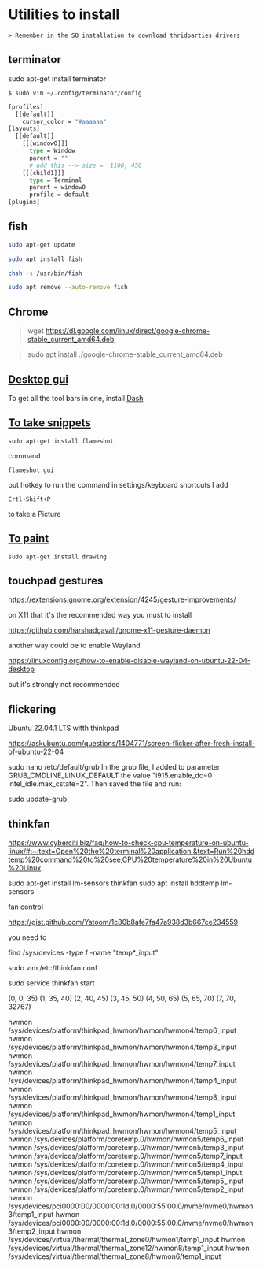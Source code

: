 # Utilities to install

    > Remember in the SO installation to download thridparties drivers

## terminator

sudo apt-get install terminator

	$ sudo vim ~/.config/terminator/config
``` bash
[profiles]
  [[default]]
    cursor_color = "#aaaaaa"
[layouts]
  [[default]]
    [[[window0]]]
      type = Window
      parent = ""
      # add this --> size =  1100, 450
    [[[child1]]]
      type = Terminal
      parent = window0
      profile = default
[plugins]
```

## fish

```bash
sudo apt-get update
```

```bash
sudo apt install fish
```

```bash
chsh -s /usr/bin/fish
```

```bash
sudo apt remove --auto-remove fish
```


## Chrome

> wget https://dl.google.com/linux/direct/google-chrome-stable_current_amd64.deb

> sudo apt install ./google-chrome-stable_current_amd64.deb

## <ins>Desktop gui</ins>

To get all the tool bars in one, install [Dash](https://extensions.gnome.org/extension/1160/dash-to-panel/)

## <ins>To take snippets</ins>

    sudo apt-get install flameshot

command

    flameshot gui

put hotkey to run the command in settings/keyboard shortcuts I add

    Crtl+Shift+P

to take a Picture

## <ins>To paint</ins>

    sudo apt-get install drawing



## touchpad gestures


https://extensions.gnome.org/extension/4245/gesture-improvements/

on X11 that it's the recommended way you must to install 

https://github.com/harshadgavali/gnome-x11-gesture-daemon


another way could be to enable Wayland

https://linuxconfig.org/how-to-enable-disable-wayland-on-ubuntu-22-04-desktop

but it's strongly not recommended


## flickering 

Ubuntu 22.04.1 LTS witth thinkpad 

https://askubuntu.com/questions/1404771/screen-flicker-after-fresh-install-of-ubuntu-22-04

sudo nano /etc/default/grub
In the grub file, I added to parameter GRUB_CMDLINE_LINUX_DEFAULT the value "i915.enable_dc=0 intel_idle.max_cstate=2". Then saved the file and run:

sudo update-grub

## thinkfan


https://www.cyberciti.biz/faq/how-to-check-cpu-temperature-on-ubuntu-linux/#:~:text=Open%20the%20terminal%20application.&text=Run%20hddtemp%20command%20to%20see,CPU%20temperature%20in%20Ubuntu%20Linux.


sudo apt-get install lm-sensors thinkfan
sudo apt install hddtemp lm-sensors

fan control 


https://gist.github.com/Yatoom/1c80b8afe7fa47a938d3b667ce234559

you need to 

find /sys/devices -type f -name "temp*_input"

sudo vim /etc/thinkfan.conf

sudo service thinkfan start

(0,     0,      35)
(1,     35,     40)
(2,     40,     45)
(3,     45,     50)
(4,     50,     65)
(5,     65,     70)
(7,     70,     32767)


hwmon /sys/devices/platform/thinkpad_hwmon/hwmon/hwmon4/temp6_input
hwmon /sys/devices/platform/thinkpad_hwmon/hwmon/hwmon4/temp3_input
hwmon /sys/devices/platform/thinkpad_hwmon/hwmon/hwmon4/temp7_input
hwmon /sys/devices/platform/thinkpad_hwmon/hwmon/hwmon4/temp4_input
hwmon /sys/devices/platform/thinkpad_hwmon/hwmon/hwmon4/temp8_input
hwmon /sys/devices/platform/thinkpad_hwmon/hwmon/hwmon4/temp1_input
hwmon /sys/devices/platform/thinkpad_hwmon/hwmon/hwmon4/temp5_input
hwmon /sys/devices/platform/coretemp.0/hwmon/hwmon5/temp6_input
hwmon /sys/devices/platform/coretemp.0/hwmon/hwmon5/temp3_input
hwmon /sys/devices/platform/coretemp.0/hwmon/hwmon5/temp7_input
hwmon /sys/devices/platform/coretemp.0/hwmon/hwmon5/temp4_input
hwmon /sys/devices/platform/coretemp.0/hwmon/hwmon5/temp1_input
hwmon /sys/devices/platform/coretemp.0/hwmon/hwmon5/temp5_input
hwmon /sys/devices/platform/coretemp.0/hwmon/hwmon5/temp2_input
hwmon /sys/devices/pci0000:00/0000:00:1d.0/0000:55:00.0/nvme/nvme0/hwmon3/temp1_input
hwmon /sys/devices/pci0000:00/0000:00:1d.0/0000:55:00.0/nvme/nvme0/hwmon3/temp2_input
hwmon /sys/devices/virtual/thermal/thermal_zone0/hwmon1/temp1_input
hwmon /sys/devices/virtual/thermal/thermal_zone12/hwmon8/temp1_input
hwmon /sys/devices/virtual/thermal/thermal_zone8/hwmon6/temp1_input